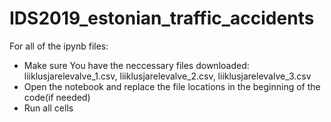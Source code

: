 # IDS2019_estonian_traffic_accidents

For all of the ipynb files:
  * Make sure You have the neccessary files downloaded: liiklusjarelevalve_1.csv, liiklusjarelevalve_2.csv, liiklusjarelevalve_3.csv
  * Open the notebook and replace the file locations in the beginning of the code(if needed)
  * Run all cells
